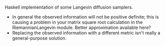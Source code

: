Haskell implementation of some Langevin diffusion samplers.

- In general the observed information will not be positive definite; this is causing a problem in your matrix square root calculation in the RiemannianLangevin module.  Better approximation available here?
- Replacing the observed information with a different metric isn't really a general-purpose solution.

